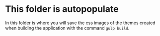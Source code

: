 # This folder is autopopulate
In this folder is where you will save the css images of the themes created when building the application with the command `gulp build`.
